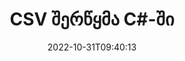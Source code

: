 ---
############################# Static ############################
layout: "auto-gen-merge"
date: 2022-10-31T09:40:13
draft: false
otherformats: vssx vstm vstx vsx vtx xlam xls xlsb xlsm xlsx xlt xltm bmp jpg jpeg png

############################# Head ############################
head_title: "CSV ფაილების გაერთიანება C#-ში | CSV შერწყმა"
head_description: "გააერთიანეთ მრავალი CSV ფაილი ერთ ფაილში C# .NET დოკუმენტების შერწყმის API-ს გამოყენებით. კონკრეტული გვერდების ან გვერდების დიაპაზონის შერწყმა სხვადასხვა დოკუმენტიდან ერთ დოკუმენტამდე."

############################# Header ############################
title: "CSV შერწყმა C#-ში"
description: "შეუერთეთ CSV .NET კოდის რამდენიმე სტრიქონთან."
bg_image: "https://cms.admin.containerize.com/templates/aspose/App_Themes/V3/images/bg/header1.png"
bg_overlay: false
button:
    enable: true
    icon: "fas fa-arrow-down"
    label: "ჩამოტვირთეთ უფასო საცდელი"
    link: "https://downloads.groupdocs.com/merger/net"

############################# SubMenu ############################
submenu:
    enable: true

    left:
        img_alt: "GroupDocs.Merger for .NET"
        image: "https://cms.admin.containerize.com/templates/groupdocs/images/product-logos/90x90-noborder/groupdocs-merger-net.png"
        product: "GroupDocs.Merger"
        platform: ".NET"

    middle:
        button:

            # button loop
            - link: "https://apireference.groupdocs.com/merger/net"
              text: "API მითითება"

            # button loop
            - link: "https://github.com/groupdocs-merger"
              text: "კოდის მაგალითები"

            # button loop
            - link: "https://products.groupdocs.app/merger/family"
              text: "ცოცხალი დემო"

            # button loop
            - link: "https://purchase.groupdocs.com/pricing/merger/net"
              text: "ფასი"

    right:
        link_download: "https://downloads.groupdocs.com/merger"
        link_learn: "https://docs.groupdocs.com/merger/net"
        link_buy: "https://purchase.groupdocs.com"

############################# About ############################
about:
    enable: true
    title: "GroupDocs.Merger for .NET API-ს შესახებ"
    content: |
        [GroupDocs.Merger for .NET](/ka/merger/net/) უზრუნველყოფს მოსახერხებელ გადაწყვეტას მრავალი PDF-ის, Microsoft Office-ის (Word, Excel, PowerPoint, OneNote), OpenDocument, HTML, სურათების და ბევრი სხვა დოკუმენტი ერთ ფაილში .NET აპლიკაციებში. GroupDocs.Merger დაზოგავს დიდ ძალისხმევას, რადგან თქვენ გაქვთ უფლება გააერთიანოთ CSV დოკუმენტები - არ არის საჭირო მესამე მხარის პროგრამული უზრუნველყოფის, დესკტოპის აპლიკაციების ან დანამატების დაყენება. ახლა ზედმეტია დროის დაკარგვა და ფაილების ხელით გაერთიანება! GroupDocs-ის მისიაა საუკეთესო ხარისხის უზრუნველყოფა და დოკუმენტების დამუშავების სამუშაოების გამარტივება.
        
        GroupDocs.Merger API არის სწორი არჩევანი კორპორატიული გადაწყვეტილებებისთვის, რომლებიც საჭიროებენ ფაილების გაერთიანების ფუნქციებს. ეს API-ები კარგად არის მხარდაჭერილი ყველა ძირითად ოპერაციულ სისტემასა და პლატფორმაზე, მათ შორის {{ Runtime}}.

############################# Steps ############################
steps:
    enable: true
    title_left: "როგორ გავაერთიანოთ მრავალი CSV ფაილი"
    content_left: |
        [GroupDocs.Merger for .NET](/ka/merger/net/) უადვილებს .NET დეველოპერებს ორი ან მეტი CSV ფაილის შერწყმას თავიანთ აპლიკაციებში. რამდენიმე მარტივი ნაბიჯი.
        
        * შექმენით **Merger**-ის ახალი ეგზემპლარი და გადაიტანეთ წყაროს დოკუმენტის გზა კონსტრუქტორის პარამეტრად.
        * დარეკეთ **Join** **Merger** კლასში და გაიარეთ მეორე წყაროს დოკუმენტის გზა.
        * დარეკეთ **Save** **Merger** კლასის გაერთიანებული დოკუმენტის შესანახად.

    title_right: "სისტემის მოთხოვნები"
    content_right: |
        GroupDocs.Merger for .NET API-ები მხარდაჭერილია ყველა ძირითად პლატფორმაზე და ოპერაციულ სისტემაზე. ქვემოთ მოცემული კოდის შესრულებამდე, დარწმუნდით, რომ თქვენს სისტემაში დაინსტალირებული გაქვთ შემდეგი წინაპირობები.

        * ოპერაციული სისტემები: Microsoft Windows, Linux, MacOS
        * განვითარების გარემო: Visual Studio, Xamarin, MonoDevelop
        * ჩარჩოები: .NET Framework, .NET Standard, .NET Core, Mono
        * ჩამოტვირთეთ GroupDocs.Merger for .NET-ის უახლესი ვერსია [NuGet](https://www.nuget.org/packages/groupdocs.merger)
         
    code: |
     {{% merger/additional-styles %}}
     {{< merger/code-merger title="როგორ გავაერთიანოთ CSV ფაილი C#-ის მაგალითის კოდის გამოყენებით">}}

        ```csharp    
        // შეაერთეთ CSV ფაილი GroupDocs.Merger API-ს გამოყენებით
        // მყისიერი შერწყმა შეყვანით CSV დოკუმენტით
        using (Merger merger = new Merger("input1.csv"))
          {
            // Call Join მეთოდის შერწყმის კლასის მაგალითი და გაიარეთ მეორე წყაროს დოკუმენტის გზა
            merger.Join("input2.csv");
    
            // ზარის შერწყმის კლასის ინსტანციის Save მეთოდი გაერთიანებული დოკუმენტის შესანახად
            merger.Save("merged-file.csv");
          }
        ```
     {{< /merger/code-merger >}}

############################# Demos ############################
demos:
    enable: true
    title: "Live Demos - ონლაინ აპლიკაცია დოკუმენტების გაერთიანებისთვის"
    content: |
       შეაერთეთ ერთზე მეტი CSV ფაილი ახლავე [GroupDocs.Merger Live Demos](https://products.groupdocs.app/merger/csv) ვებსაიტის მონახულებით.
       ცოცხალი დემოს აქვს შემდეგი უპირატესობები.
        
############################# About Formats ############################
about_formats:
    enable: true

############################# More Formats ############################
more_formats:
    enable: true
    title: "სხვა დოკუმენტის ფორმატების შერწყმა"
    content: |
        .NET დოკუმენტების შერწყმის API ფაილის ფორმატებისა და სურათებისთვის. შეაერთეთ რამდენიმე პოპულარული დოკუმენტის ფორმატი, როგორც ეს მოცემულია ქვემოთ.

############################# Back to top ###############################
back_to_top:
    enable: true
---